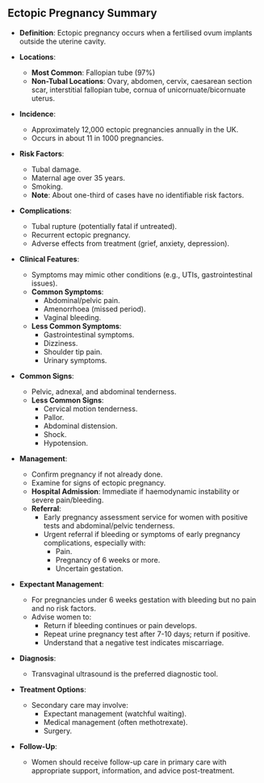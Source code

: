 ## Ectopic Pregnancy Summary

- **Definition**: Ectopic pregnancy occurs when a fertilised ovum implants outside the uterine cavity.
  
- **Locations**:
  - **Most Common**: Fallopian tube (97%)
  - **Non-Tubal Locations**: Ovary, abdomen, cervix, caesarean section scar, interstitial fallopian tube, cornua of unicornuate/bicornuate uterus.

- **Incidence**:
  - Approximately 12,000 ectopic pregnancies annually in the UK.
  - Occurs in about 11 in 1000 pregnancies.

- **Risk Factors**:
  - Tubal damage.
  - Maternal age over 35 years.
  - Smoking.
  - **Note**: About one-third of cases have no identifiable risk factors.

- **Complications**:
  - Tubal rupture (potentially fatal if untreated).
  - Recurrent ectopic pregnancy.
  - Adverse effects from treatment (grief, anxiety, depression).

- **Clinical Features**:
  - Symptoms may mimic other conditions (e.g., UTIs, gastrointestinal issues).
  - **Common Symptoms**: 
    - Abdominal/pelvic pain.
    - Amenorrhoea (missed period).
    - Vaginal bleeding.
  - **Less Common Symptoms**: 
    - Gastrointestinal symptoms.
    - Dizziness.
    - Shoulder tip pain.
    - Urinary symptoms.

- **Common Signs**:
  - Pelvic, adnexal, and abdominal tenderness.
  - **Less Common Signs**: 
    - Cervical motion tenderness.
    - Pallor.
    - Abdominal distension.
    - Shock.
    - Hypotension.

- **Management**:
  - Confirm pregnancy if not already done.
  - Examine for signs of ectopic pregnancy.
  - **Hospital Admission**: Immediate if haemodynamic instability or severe pain/bleeding.
  - **Referral**: 
    - Early pregnancy assessment service for women with positive tests and abdominal/pelvic tenderness.
    - Urgent referral if bleeding or symptoms of early pregnancy complications, especially with:
      - Pain.
      - Pregnancy of 6 weeks or more.
      - Uncertain gestation.
  
- **Expectant Management**:
  - For pregnancies under 6 weeks gestation with bleeding but no pain and no risk factors.
  - Advise women to:
    - Return if bleeding continues or pain develops.
    - Repeat urine pregnancy test after 7-10 days; return if positive.
    - Understand that a negative test indicates miscarriage.

- **Diagnosis**:
  - Transvaginal ultrasound is the preferred diagnostic tool.

- **Treatment Options**:
  - Secondary care may involve:
    - Expectant management (watchful waiting).
    - Medical management (often methotrexate).
    - Surgery.

- **Follow-Up**:
  - Women should receive follow-up care in primary care with appropriate support, information, and advice post-treatment.